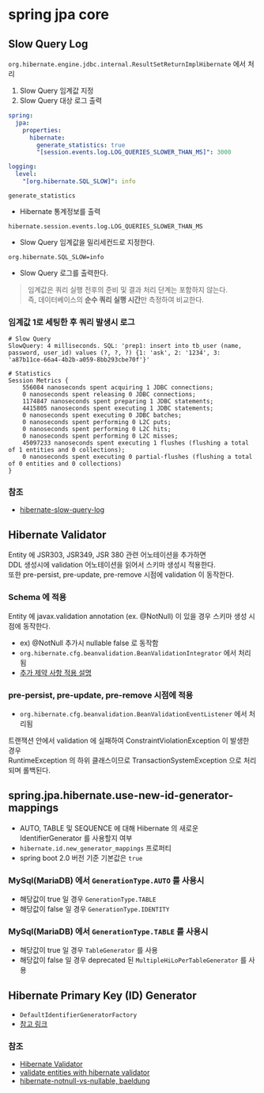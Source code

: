 # spring jpa core

## Slow Query Log
`org.hibernate.engine.jdbc.internal.ResultSetReturnImplHibernate` 에서 처리

1. Slow Query 임계값 지정
2. Slow Query 대상 로그 출력

```yaml
spring:
  jpa:
    properties:
      hibernate:
        generate_statistics: true
        "[session.events.log.LOG_QUERIES_SLOWER_THAN_MS]": 3000

logging:
  level:
    "[org.hibernate.SQL_SLOW]": info
```

`generate_statistics`
- Hibernate 통계정보를 출력

`hibernate.session.events.log.LOG_QUERIES_SLOWER_THAN_MS`
- Slow Query 임계값을 밀리세컨드로 지정한다.

`org.hibernate.SQL_SLOW=info`
- Slow Query 로그를 출력한다.

> 임계값은 쿼리 실행 전후의 준비 및 결과 처리 단계는 포함하지 않는다.  
> 즉, 데이터베이스의 **순수 쿼리 실행 시간**만 측정하여 비교한다.

### 임계값 1로 세팅한 후 쿼리 발생시 로그
```text
# Slow Query
SlowQuery: 4 milliseconds. SQL: 'prep1: insert into tb_user (name, password, user_id) values (?, ?, ?) {1: 'ask', 2: '1234', 3: 'a87b11ce-66a4-4b2b-a059-8bb293cbe70f'}'

# Statistics
Session Metrics {
    556084 nanoseconds spent acquiring 1 JDBC connections;
    0 nanoseconds spent releasing 0 JDBC connections;
    1174847 nanoseconds spent preparing 1 JDBC statements;
    4415805 nanoseconds spent executing 1 JDBC statements;
    0 nanoseconds spent executing 0 JDBC batches;
    0 nanoseconds spent performing 0 L2C puts;
    0 nanoseconds spent performing 0 L2C hits;
    0 nanoseconds spent performing 0 L2C misses;
    45097233 nanoseconds spent executing 1 flushes (flushing a total of 1 entities and 0 collections);
    0 nanoseconds spent executing 0 partial-flushes (flushing a total of 0 entities and 0 collections)
}
```

### 참조
- [hibernate-slow-query-log](https://vladmihalcea.com/hibernate-slow-query-log/)

## Hibernate Validator

Entity 에 JSR303, JSR349, JSR 380 관련 어노테이션을 추가하면  
DDL 생성시에 validation 어노테이션을 읽어서 스키마 생성시 적용한다.  
또한 pre-persist, pre-update, pre-remove 시점에 validation 이 동작한다.   

### Schema 에 적용

Entity 에 javax.validation annotation (ex. @NotNull) 이 있을 경우 스키마 생성 시점에 동작한다.    
- ex) @NotNull 추가시 nullable false 로 동작함
- `org.hibernate.cfg.beanvalidation.BeanValidationIntegrator` 에서 처리됨
- [추가 제약 사항 적용 설명](https://docs.jboss.org/hibernate/stable/validator/reference/en-US/html_single/#section-builtin-constraints)

### pre-persist, pre-update, pre-remove 시점에 적용

- `org.hibernate.cfg.beanvalidation.BeanValidationEventListener` 에서 처리됨

트랜잭션 안에서 validation 에 실패하여 ConstraintViolationException 이 발생한 경우  
RuntimeException 의 하위 클래스이므로 TransactionSystemException 으로 처리되며 롤백된다.

## spring.jpa.hibernate.use-new-id-generator-mappings

- AUTO, TABLE 및 SEQUENCE 에 대해 Hibernate 의 새로운 IdentifierGenerator 를 사용할지 여부
- `hibernate.id.new_generator_mappings` 프로퍼티
- spring boot 2.0 버전 기준 기본값은 `true` 

### MySql(MariaDB) 에서  `GenerationType.AUTO` 를 사용시

- 해당값이 true 일 경우 `GenerationType.TABLE`  
- 해당값이 false 일 경우  `GenerationType.IDENTITY`

### MySql(MariaDB) 에서  `GenerationType.TABLE` 를 사용시

- 해당값이 true 일 경우 `TableGenerator` 를 사용
- 해당값이 false 일 경우 deprecated 된 `MultipleHiLoPerTableGenerator` 를 사용

## Hibernate Primary Key (ID) Generator

- `DefaultIdentifierGeneratorFactory`
- [참고 링크](https://kwonnam.pe.kr/wiki/java/hibernate/id_generator)

### 참조
- [Hibernate Validator](https://docs.jboss.org/hibernate/stable/validator/reference/en-US/html_single/)
- [validate entities with hibernate validator](https://thorben-janssen.com/automatically-validate-entities-with-hibernate-validator/)
- [hibernate-notnull-vs-nullable, baeldung](https://www.baeldung.com/hibernate-notnull-vs-nullable)

